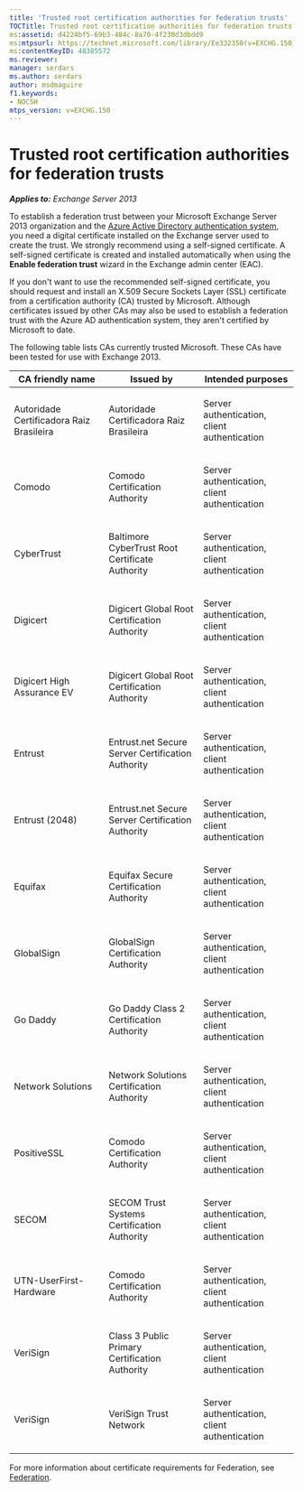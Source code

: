 ```yaml
---
title: 'Trusted root certification authorities for federation trusts'
TOCTitle: Trusted root certification authorities for federation trusts
ms:assetid: d4224bf5-69b3-484c-8a70-4f230d3dbdd9
ms:mtpsurl: https://technet.microsoft.com/library/Ee332350(v=EXCHG.150)
ms:contentKeyID: 48385572
ms.reviewer: 
manager: serdars
ms.author: serdars
author: msdmaguire
f1.keywords:
- NOCSH
mtps_version: v=EXCHG.150
---
```


# Trusted root certification authorities for federation trusts

_**Applies to:** Exchange Server 2013_

To establish a federation trust between your Microsoft Exchange Server 2013 organization and the [Azure Active Directory authentication system](/previous-versions/windows/it-pro/windows-server-2008-R2-and-2008/gg638824(v=ws.11)), you need a digital certificate installed on the Exchange server used to create the trust. We strongly recommend using a self-signed certificate. A self-signed certificate is created and installed automatically when using the **Enable federation trust** wizard in the Exchange admin center (EAC).

If you don't want to use the recommended self-signed certificate, you should request and install an X.509 Secure Sockets Layer (SSL) certificate from a certification authority (CA) trusted by Microsoft. Although certificates issued by other CAs may also be used to establish a federation trust with the Azure AD authentication system, they aren't certified by Microsoft to date.

The following table lists CAs currently trusted Microsoft. These CAs have been tested for use with Exchange 2013.

<table>
<colgroup>
<col style="width: 33%" />
<col style="width: 33%" />
<col style="width: 33%" />
</colgroup>
<thead>
<tr class="header">
<th>CA friendly name</th>
<th>Issued by</th>
<th>Intended purposes</th>
</tr>
</thead>
<tbody>
<tr class="odd">
<td><p>Autoridade Certificadora Raiz Brasileira</p></td>
<td><p>Autoridade Certificadora Raiz Brasileira</p></td>
<td><p>Server authentication, client authentication</p></td>
</tr>
<tr class="even">
<td><p>Comodo</p></td>
<td><p>Comodo Certification Authority</p></td>
<td><p>Server authentication, client authentication</p></td>
</tr>
<tr class="odd">
<td><p>CyberTrust</p></td>
<td><p>Baltimore CyberTrust Root Certificate Authority</p></td>
<td><p>Server authentication, client authentication</p></td>
</tr>
<tr class="even">
<td><p>Digicert</p></td>
<td><p>Digicert Global Root Certification Authority</p></td>
<td><p>‎Server authentication, client authentication</p></td>
</tr>
<tr class="odd">
<td><p>Digicert High Assurance EV</p></td>
<td><p>Digicert Global Root Certification Authority</p></td>
<td><p>‎Server authentication, client authentication</p></td>
</tr>
<tr class="even">
<td><p>Entrust</p></td>
<td><p>Entrust.net Secure Server Certification Authority</p></td>
<td><p>Server authentication, client authentication</p></td>
</tr>
<tr class="odd">
<td><p>Entrust (2048)</p></td>
<td><p>Entrust.net Secure Server Certification Authority</p></td>
<td><p>Server authentication, client authentication</p></td>
</tr>
<tr class="even">
<td><p>Equifax</p></td>
<td><p>Equifax Secure Certification Authority</p></td>
<td><p>‎‎Server authentication, client authentication</p></td>
</tr>
<tr class="odd">
<td><p>GlobalSign</p></td>
<td><p>GlobalSign Certification Authority</p></td>
<td><p>‎Server authentication, client authentication</p></td>
</tr>
<tr class="even">
<td><p>Go Daddy</p></td>
<td><p>Go Daddy Class 2 Certification Authority</p></td>
<td><p>‎Server authentication, client authentication</p></td>
</tr>
<tr class="odd">
<td><p>Network Solutions</p></td>
<td><p>Network Solutions Certification Authority</p></td>
<td><p>Server authentication, client authentication</p></td>
</tr>
<tr class="even">
<td><p>PositiveSSL</p></td>
<td><p>Comodo Certification Authority</p></td>
<td><p>‎Server authentication, client authentication</p></td>
</tr>
<tr class="odd">
<td><p>SECOM</p></td>
<td><p>SECOM Trust Systems Certification Authority</p></td>
<td><p>‎Server authentication, client authentication</p></td>
</tr>
<tr class="even">
<td><p>UTN-UserFirst-Hardware</p></td>
<td><p>Comodo Certification Authority</p></td>
<td><p>Server authentication, client authentication</p></td>
</tr>
<tr class="odd">
<td><p>VeriSign</p></td>
<td><p>Class 3 Public Primary Certification Authority</p></td>
<td><p>Server authentication, client authentication</p></td>
</tr>
<tr class="even">
<td><p>VeriSign</p></td>
<td><p>VeriSign Trust Network</p></td>
<td><p>‎Server authentication, client authentication</p></td>
</tr>
</tbody>
</table>

For more information about certificate requirements for Federation, see [Federation](federation-exchange-2013-help.md).